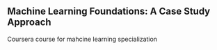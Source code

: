 ## Machine Learning Foundations: A Case Study Approach
Coursera course for mahcine learning specialization
